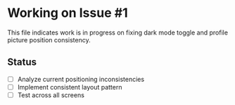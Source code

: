 # Working on Issue #1

This file indicates work is in progress on fixing dark mode toggle and profile picture position consistency.

## Status
- [ ] Analyze current positioning inconsistencies
- [ ] Implement consistent layout pattern
- [ ] Test across all screens